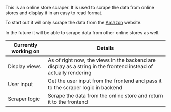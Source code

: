 This is an online store scraper. It is used to scrape the data from online stores and display it in an easy to read
format.

To start out it will only scrape the data from the [Amazon](https://www.amazon.com/) website.

In the future it will be able to scrape data from other online stores as well.

| Currently working on | Details                                                                                                         |
| -------------------- | --------------------------------------------------------------------------------------------------------------- |
| Display views        | As of right now, the views in the backend are display as a string in the frontend instead of actually rendering |
| User input           | Get the user input from the frontend and pass it to the scraper logic in backend                                |
| Scraper logic        | Scrape the data from the online store and return it to the frontend                                             |
